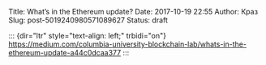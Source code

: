 Title: What’s in the Ethereum update?
Date: 2017-10-19 22:55
Author: Краз
Slug: post-5019240980571089627
Status: draft

::: {dir="ltr" style="text-align: left;" trbidi="on"}
https://medium.com/columbia-university-blockchain-lab/whats-in-the-ethereum-update-a44c0dcaa377
:::
